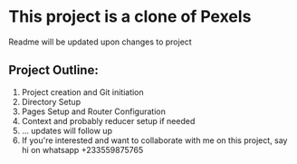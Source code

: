 # This project is a clone of Pexels 
Readme will be updated upon changes to project

## Project Outline: 
1. Project creation and Git initiation
2. Directory Setup
3. Pages Setup and Router Configuration
4. Context and probably reducer setup if needed
5. ... updates will follow up
6. If you're interested and want to collaborate with me on this project, say hi on whatsapp +233559875765